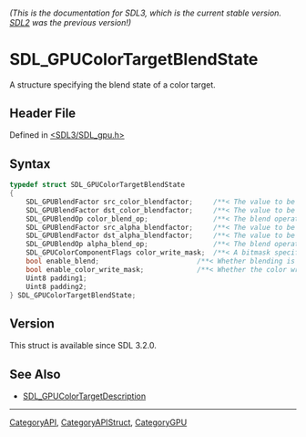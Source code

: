 ###### (This is the documentation for SDL3, which is the current stable version. [SDL2](https://wiki.libsdl.org/SDL2/) was the previous version!)
# SDL_GPUColorTargetBlendState

A structure specifying the blend state of a color target.

## Header File

Defined in [<SDL3/SDL_gpu.h>](https://github.com/libsdl-org/SDL/blob/main/include/SDL3/SDL_gpu.h)

## Syntax

```c
typedef struct SDL_GPUColorTargetBlendState
{
    SDL_GPUBlendFactor src_color_blendfactor;     /**< The value to be multiplied by the source RGB value. */
    SDL_GPUBlendFactor dst_color_blendfactor;     /**< The value to be multiplied by the destination RGB value. */
    SDL_GPUBlendOp color_blend_op;                /**< The blend operation for the RGB components. */
    SDL_GPUBlendFactor src_alpha_blendfactor;     /**< The value to be multiplied by the source alpha. */
    SDL_GPUBlendFactor dst_alpha_blendfactor;     /**< The value to be multiplied by the destination alpha. */
    SDL_GPUBlendOp alpha_blend_op;                /**< The blend operation for the alpha component. */
    SDL_GPUColorComponentFlags color_write_mask;  /**< A bitmask specifying which of the RGBA components are enabled for writing. Writes to all channels if enable_color_write_mask is false. */
    bool enable_blend;                        /**< Whether blending is enabled for the color target. */
    bool enable_color_write_mask;             /**< Whether the color write mask is enabled. */
    Uint8 padding1;
    Uint8 padding2;
} SDL_GPUColorTargetBlendState;
```

## Version

This struct is available since SDL 3.2.0.

## See Also

- [SDL_GPUColorTargetDescription](SDL_GPUColorTargetDescription)

----
[CategoryAPI](CategoryAPI), [CategoryAPIStruct](CategoryAPIStruct), [CategoryGPU](CategoryGPU)

